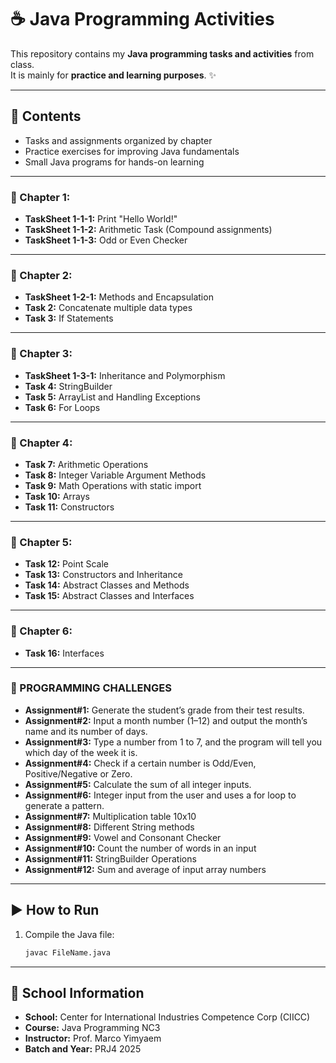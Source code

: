 # ☕ Java Programming Activities  
This repository contains my **Java programming tasks and activities** from class.  
It is mainly for **practice and learning purposes**. ✨  

---

## 📌 Contents  
- Tasks and assignments organized by chapter  
- Practice exercises for improving Java fundamentals  
- Small Java programs for hands-on learning  

---

### 📖 Chapter 1: 
- **TaskSheet 1-1-1:** Print "Hello World!"  
- **TaskSheet 1-1-2:** Arithmetic Task (Compound assignments)  
- **TaskSheet 1-1-3:** Odd or Even Checker
---

### 📖 Chapter 2:  
- **TaskSheet 1-2-1:** Methods and Encapsulation
- **Task 2:** Concatenate multiple data types
- **Task 3:** If Statements
---

### 📖 Chapter 3:  
- **TaskSheet 1-3-1:** Inheritance and Polymorphism
- **Task 4:** StringBuilder
- **Task 5:** ArrayList and Handling Exceptions
- **Task 6:** For Loops
---

### 📖 Chapter 4:  
- **Task 7:** Arithmetic Operations
- **Task 8:** Integer Variable Argument Methods
- **Task 9:** Math Operations with static import
- **Task 10:** Arrays
- **Task 11:** Constructors
---

### 📖 Chapter 5:
- **Task 12:** Point Scale
- **Task 13:** Constructors and Inheritance
- **Task 14:** Abstract Classes and Methods
- **Task 15:** Abstract Classes and Interfaces
---

### 📖 Chapter 6:
- **Task 16:** Interfaces
---

### 📖 PROGRAMMING CHALLENGES
- **Assignment#1:** Generate the student’s grade from their test results.
- **Assignment#2:** Input a month number (1–12) and output the month’s name and its number of days.
- **Assignment#3:** Type a number from 1 to 7, and the program will tell you which day of the week it is.
- **Assignment#4:** Check if a certain number is Odd/Even, Positive/Negative or Zero.
- **Assignment#5:** Calculate the sum of all integer inputs.
- **Assignment#6:** Integer input from the user and uses a for loop to generate a pattern.
- **Assignment#7:** Multiplication table 10x10
- **Assignment#8:** Different String methods
- **Assignment#9:** Vowel and Consonant Checker
- **Assignment#10:** Count the number of words in an input
- **Assignment#11:** StringBuilder Operations
- **Assignment#12:** Sum and average  of input array numbers
---

## ▶️ How to Run  

1. Compile the Java file:  
   ```bash
   javac FileName.java

---

## 🏫 School Information  

- **School:** Center for International Industries Competence Corp (CIICC)
- **Course:** Java Programming NC3
- **Instructor:** Prof. Marco Yimyaem
- **Batch and Year:** PRJ4 2025
